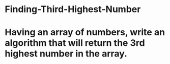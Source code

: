 # Finding-Third-Highest-Number
# Having an array of numbers, write an algorithm that will return the 3rd highest number in the array.
